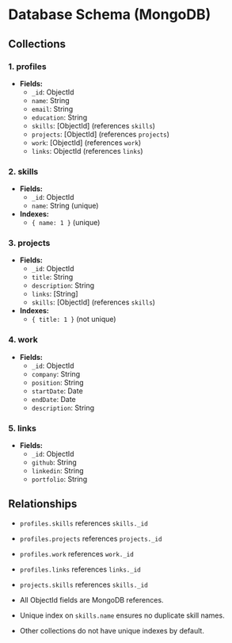# Database Schema (MongoDB)

## Collections

### 1. profiles
- **Fields:**
  - `_id`: ObjectId
  - `name`: String
  - `email`: String
  - `education`: String
  - `skills`: [ObjectId] (references `skills`)
  - `projects`: [ObjectId] (references `projects`)
  - `work`: [ObjectId] (references `work`)
  - `links`: ObjectId (references `links`)

### 2. skills
- **Fields:**
  - `_id`: ObjectId
  - `name`: String (unique)
- **Indexes:**
  - `{ name: 1 }` (unique)

### 3. projects
- **Fields:**
  - `_id`: ObjectId
  - `title`: String
  - `description`: String
  - `links`: [String]
  - `skills`: [ObjectId] (references `skills`)
- **Indexes:**
  - `{ title: 1 }` (not unique)

### 4. work
- **Fields:**
  - `_id`: ObjectId
  - `company`: String
  - `position`: String
  - `startDate`: Date
  - `endDate`: Date
  - `description`: String

### 5. links
- **Fields:**
  - `_id`: ObjectId
  - `github`: String
  - `linkedin`: String
  - `portfolio`: String

## Relationships
- `profiles.skills` references `skills._id`
- `profiles.projects` references `projects._id`
- `profiles.work` references `work._id`
- `profiles.links` references `links._id`
- `projects.skills` references `skills._id`


- All ObjectId fields are MongoDB references.
- Unique index on `skills.name` ensures no duplicate skill names.
- Other collections do not have unique indexes by default.
